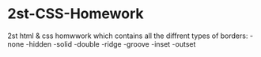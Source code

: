 # 2st-CSS-Homework
2st html &amp; css homwwork
which contains all the diffrent types of borders:
-none
-hidden
-solid
-double
-ridge
-groove
-inset
-outset
